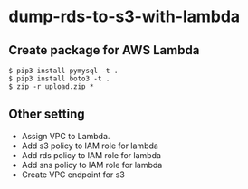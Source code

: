 # dump-rds-to-s3-with-lambda

## Create package for AWS Lambda

```
$ pip3 install pymysql -t .
$ pip3 install boto3 -t .
$ zip -r upload.zip *
```
## Other setting

* Assign VPC to Lambda.
* Add s3 policy to IAM role for lambda
* Add rds policy to IAM role for lambda
* Add sns policy to IAM role for lambda
* Create VPC endpoint for s3

